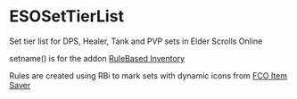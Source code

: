 # ESOSetTierList
Set tier list for DPS, Healer, Tank and PVP sets in Elder Scrolls Online

setname() is for the addon [RuleBased Inventory](https://www.esoui.com/downloads/info2136-RulebasedInventory.html)

Rules are created using RBi to mark sets with dynamic icons from [FCO Item Saver](https://www.esoui.com/downloads/info630-FCOItemSaver.html)
